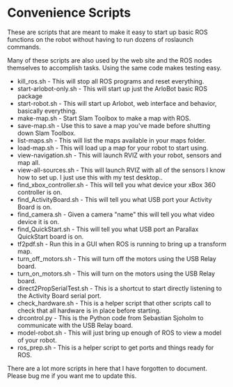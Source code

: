 Convenience Scripts
===========================

These are scripts that are meant to make it easy to start up basic ROS functions on the robot without having to run dozens of roslaunch commands.  

Many of these scripts are also used by the web site and the ROS nodes themselves to accomplish tasks. Using the same code makes testing easy.

- kill_ros.sh - This will stop all ROS programs and reset everything.
- start-arlobot-only.sh - This will start up just the ArloBot basic ROS package
- start-robot.sh - This will start up Arlobot, web interface and behavior, basically everything.
- make-map.sh - Start Slam Toolbox to make a map with ROS.
- save-map.sh - Use this to save a map you've made before shutting down Slam Toolbox.
- list-maps.sh - This will list the maps available in your maps folder.
- load-map.sh - This will load up a map for your robot to start using.
- view-navigation.sh - This will launch RVIZ with your robot, sensors and map all.
- view-all-sources.sh - This will launch RVIZ with all of the sensors I know how to set up. I just use this with my test desktop..
- find_xbox_controller.sh - This will tell you what device your xBox 360 controller is on.
- find_ActivityBoard.sh - This will tell you what USB port your Activity Board is on.
- find_camera.sh - Given a camera "name" this will tell you what video device it is on.
- find_QuickStart.sh - This will tell you what USB port an Parallax QuickStart board is on.
- tf2pdf.sh - Run this in a GUI when ROS is running to bring up a transform map.
- turn_off_motors.sh - This will turn off the motors using the USB Relay board.
- turn_on_motors.sh - This will turn on the motors using the USB Relay board.
- direct2PropSerialTest.sh - This is a shortcut to start directly listening to the Activity Board serial port.
- check_hardware.sh - This is a helper script that other scripts call to check that all hardware is in place before starting.
- drcontrol.py - This is the Python code from Sebastian Sjoholm to communicate with the USB Relay board.
- model-robot.sh - This will just bring up enough of ROS to view a model of your robot.
- ros_prep.sh - This is a helper script to get ports and things ready for ROS.

There are a lot more scripts in here that I have forgotten to document. Please bug me if you want me to update this.
